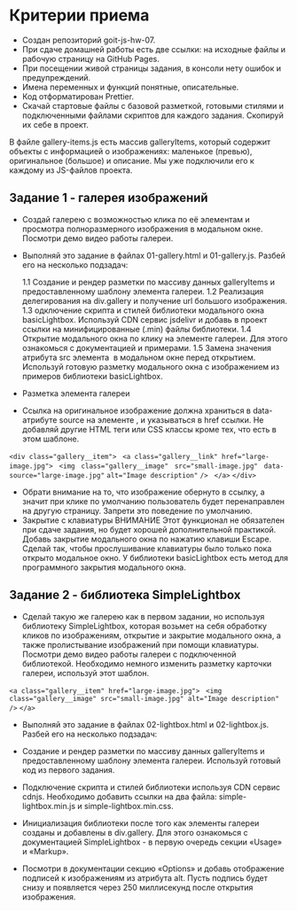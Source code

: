 # Критерии приема

- Создан репозиторий goit-js-hw-07.
- При сдаче домашней работы есть две ссылки: на исходные файлы и рабочую страницу на GitHub Pages.
- При посещении живой страницы задания, в консоли нету ошибок и предупреждений.
- Имена переменных и функций понятные, описательные.
- Код отформатирован Prettier.
- Скачай стартовые файлы с базовой разметкой, готовыми стилями и подключенными файлами скриптов для каждого задания. Скопируй их себе в проект.

В файле gallery-items.js есть массив galleryItems, который содержит объекты с информацией о изображениях: маленькое (превью), оригинальное (большое) и описание. Мы уже подключили его к каждому из JS-файлов проекта.

## Задание 1 - галерея изображений

- Создай галерею с возможностью клика по её элементам и просмотра полноразмерного изображения в модальном окне. Посмотри демо видео работы галереи.
- Выполняй это задание в файлах 01-gallery.html и 01-gallery.js. Разбей его на несколько подзадач:

  1.1 Создание и рендер разметки по массиву данных galleryItems и предоставленному шаблону элемента галереи.
  1.2 Реализация делегирования на div.gallery и получение url большого изображения.
  1.3 одключение скрипта и стилей библиотеки модального окна basicLightbox. Используй CDN сервис jsdelivr и добавь в проект ссылки на минифицированные (.min) файлы библиотеки.
  1.4 Открытие модального окна по клику на элементе галереи. Для этого ознакомься с документацией и примерами.
  1.5 Замена значения атрибута src элемента <img> в модальном окне перед открытием. Используй готовую разметку модального окна с изображением из примеров библиотеки basicLightbox.

- Разметка элемента галереи
- Ссылка на оригинальное изображение должна храниться в data-атрибуте source на элементе <img>, и указываться в href ссылки. Не добавляй другие HTML теги или CSS классы кроме тех, что есть в этом шаблоне.

`<div class="gallery__item">`
` <a class="gallery__link" href="large-image.jpg">`
` <img`
` class="gallery__image"`
` src="small-image.jpg"`
` data-source="large-image.jpg"`
`alt="Image description"`
`/>`
` </a>`
`</div>`

- Обрати внимание на то, что изображение обернуто в ссылку, а значит при клике по умолчанию пользователь будет перенаправлен на другую страницу. Запрети это поведение по умолчанию.
- Закрытие с клавиатуры
  ВНИМАНИЕ
  Этот функционал не обязателен при сдаче задания, но будет хорошей дополнительной практикой.
  Добавь закрытие модального окна по нажатию клавиши Escape. Сделай так, чтобы прослушивание клавиатуры было только пока открыто модальное окно. У библиотеки basicLightbox есть метод для программного закрытия модального окна.

## Задание 2 - библиотека SimpleLightbox

- Сделай такую же галерею как в первом задании, но используя библиотеку SimpleLightbox, которая возьмет на себя обработку кликов по изображениям, открытие и закрытие модального окна, а также пролистывание изображений при помощи клавиатуры. Посмотри демо видео работы галереи с подключенной библиотекой.
  Необходимо немного изменить разметку карточки галереи, используй этот шаблон.

`<a class="gallery__item" href="large-image.jpg">`
` <img class="gallery__image" src="small-image.jpg" alt="Image description" />`
`</a>`

- Выполняй это задание в файлах 02-lightbox.html и 02-lightbox.js. Разбей его на несколько подзадач:

- Создание и рендер разметки по массиву данных galleryItems и предоставленному шаблону элемента галереи. Используй готовый код из первого задания.
- Подключение скрипта и стилей библиотеки используя CDN сервис cdnjs. Необходимо добавить ссылки на два файла: simple-lightbox.min.js и simple-lightbox.min.css.
- Инициализация библиотеки после того как элементы галереи созданы и добавлены в div.gallery. Для этого ознакомься с документацией SimpleLightbox - в первую очередь секции «Usage» и «Markup».
- Посмотри в документации секцию «Options» и добавь отображение подписей к изображениям из атрибута alt. Пусть подпись будет снизу и появляется через 250 миллисекунд после открытия изображения.
